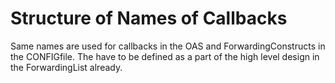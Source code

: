 # Structure of Names of Callbacks

Same names are used for callbacks in the OAS and ForwardingConstructs in the CONFIGfile.
The have to be defined as a part of the high level design in the ForwardingList already.

